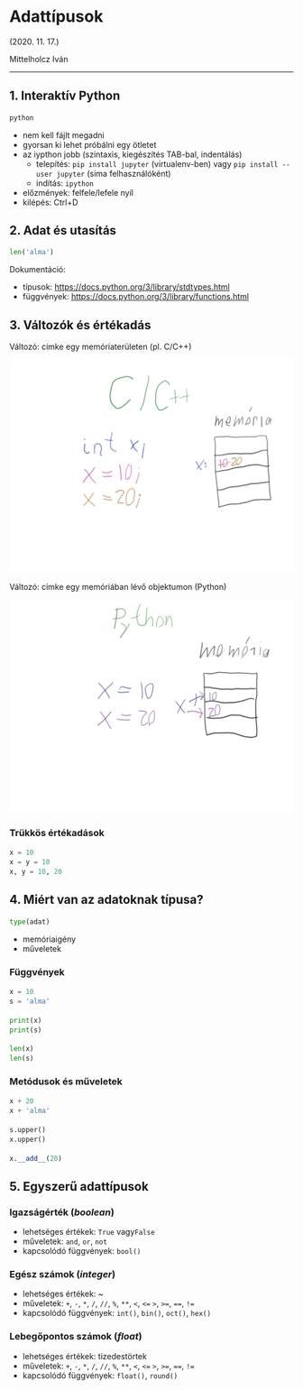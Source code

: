 # Adattípusok

(2020. 11. 17.)

Mittelholcz Iván

---

## 1. Interaktív Python

```sh
python
```

- nem kell fájlt megadni
- gyorsan ki lehet próbálni egy ötletet
- az iypthon jobb (szintaxis, kiegészítés TAB-bal, indentálás)
  - telepítés: `pip install jupyter` (virtualenv-ben) vagy `pip install --user jupyter` (sima felhasználóként)
  - indítás: `ipython`
- előzmények: felfele/lefele nyíl
- kilépés: Ctrl+D

## 2. Adat és utasítás

```python
len('alma')
```

Dokumentáció:

- típusok: <https://docs.python.org/3/library/stdtypes.html>
- függvények: <https://docs.python.org/3/library/functions.html>

## 3. Változók és értékadás

Változó: címke egy memóriaterületen (pl. C/C++)

![cpp](img/mem_c.png)

Változó: címke egy memóriában lévő objektumon (Python)

![python](img/mem_py.png)

### Trükkös értékadások

```python
x = 10
x = y = 10
x, y = 10, 20
```

## 4. Miért van az adatoknak típusa?

```python
type(adat)
```

- memóriaigény
- műveletek

### Függvények

```py
x = 10
s = 'alma'

print(x)
print(s)

len(x)
len(s)
```

### Metódusok és műveletek

```py
x + 20
x + 'alma'

s.upper()
x.upper()

x.__add__(20)
```

## 5. Egyszerű adattípusok

### Igazságérték (*boolean*)

- lehetséges értékek: `True` vagy`False`
- műveletek: `and`, `or`, `not`
- kapcsolódó függvények: `bool()`

### Egész számok (*integer*)

- lehetséges értékek: ~
- műveletek: `+`, `-`, `*`, `/`, `//`, `%`, `**`, `<`, `<=` `>`, `>=`, `==`, `!=`
- kapcsolódó függvények: `int()`, `bin()`, `oct()`, `hex()`

### Lebegőpontos számok (*float*)

- lehetséges értékek: tizedestörtek
- műveletek: `+`, `-`, `*`, `/`, `//`, `%`, `**`, `<`, `<=` `>`, `>=`, `==`, `!=`
- kapcsolódó függvények: `float()`, `round()`
